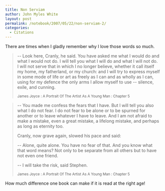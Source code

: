 ```yaml
---
title: Non Serviam
author: John Myles White
layout: post
permalink: /notebook/2007/05/22/non-serviam-2/
categories:
  - Citations
---
```


There are times when I gladly remember why I love those words so much.

<blockquote>
<p>-- Look here, Cranly, he said. You have asked me what I would do and what I would not do. I will tell you what I will do and what I will not do. I will not serve that in which I no longer believe, whether it call itself my home, my fatherland, or my church: and I will try to express myself in some mode of life or art as freely as I can and as wholly as I can, using for my defence the only arms I allow myself to use -- silence, exile, and cunning.</p>

<small>James Joyce : A Portrait Of The Artist As A Young Man : Chapter 5</small>
</blockquote>

<blockquote>
<p>-- You made me confess the fears that I have. But I will tell you also what I do not fear. I do not fear to be alone or to be spurned for another or to leave whatever I have to leave. And I am not afraid to make a mistake, even a great mistake, a lifelong mistake, and perhaps as long as eternity too.</p>

<p>Cranly, now grave again, slowed his pace and said:</p>

<p>-- Alone, quite alone. You have no fear of that. And you know what that word means? Not only to be separate from all others but to have not even one friend.</p>

<p>-- I will take the risk, said Stephen.</p>

<small>James Joyce : A Portrait Of The Artist As A Young Man : Chapter 5</small>
</blockquote>

How much difference one book can make if it is read at the right age!
